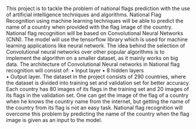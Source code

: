 This project is to tackle the problem of national flags prediction with the use of artificial intelligence techniques and algorithms.
National Flag Recognition using machine learning techniques will be able to predict the name of a country when provided with the flag image of the country. National flag recognition will be based on Convolutional Neural Networks (CNN). The model will use the tensorflow library which is used for machine learning applications like neural network.
The idea behind the selection of Convolutional neural networks over other popular algorithms is to implement the algorithm on a smaller dataset, as it mainly works on big data. The architecture of Convolutional Neural networks in National flag recognition will consist of: 
•    Input layer 
•    8 hidden layers   
•    Output layer. 
The dataset in the project consists of 290 countries, where the dataset is divided into training set and validation set for better accuracy. Each country has 80 images of its flags in the training set and 20 images of its flags in the validation set. One can get the image of the flag of a country when he knows the country name from the internet, but getting the name of the country from its flag is not an easy task. National flag recognition will overcome this problem by predicting the name of the country when the flag image is given as an input to the model. 
 
 